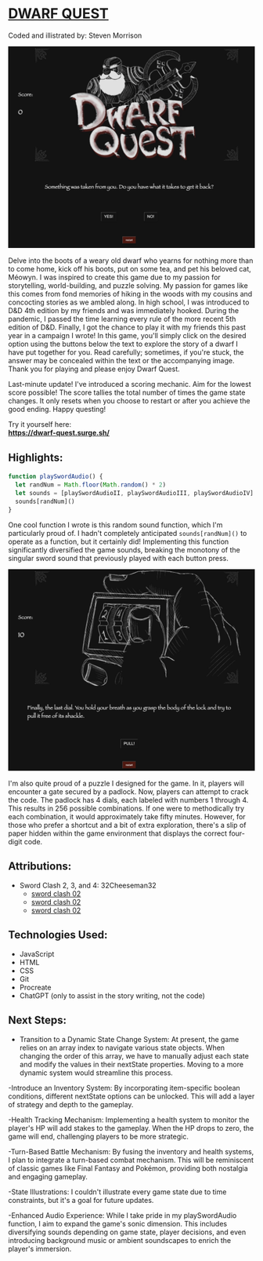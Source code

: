# <ins>DWARF QUEST<ins/>
Coded and illistrated by: Steven Morrison

![Alt text](<assets/images/Screenshot 2023-09-08 at 12.33.37 AM.png>)


Delve into the boots of a weary old dwarf who yearns for nothing more than to come home, kick off his boots, put on some tea, and pet his beloved cat, Méowyn. I was inspired to create this game due to my passion for storytelling, world-building, and puzzle solving. My passion for games like this comes from fond memories of hiking in the woods with my cousins and concocting stories as we ambled along. In high school, I was introduced to D&D 4th edition by my friends and was immediately hooked. During the pandemic, I passed the time learning every rule of the more recent 5th edition of D&D. Finally, I got the chance to play it with my friends this past year in a campaign I wrote! In this game, you'll simply click on the desired option using the buttons below the text to explore the story of a dwarf I have put together for you. Read carefully; sometimes, if you're stuck, the answer may be concealed within the text or the accompanying image. Thank you for playing and please enjoy Dwarf Quest.

Last-minute update! I've introduced a scoring mechanic. Aim for the lowest score possible! The score tallies the total number of times the game state changes. It only resets when you choose to restart or after you achieve the good ending. Happy questing!

Try it yourself here:  
**https://dwarf-quest.surge.sh/**
##

## Highlights:  

```js
function playSwordAudio() {
  let randNum = Math.floor(Math.random() * 2)
  let sounds = [playSwordAudioII, playSwordAudioIII, playSwordAudioIV]
  sounds[randNum]()
}
```
One cool function I wrote is this random sound function, which I'm particularly proud of. I hadn't completely anticipated `sounds[randNum]()` to operate as a function, but it certainly did! Implementing this function significantly diversified the game sounds, breaking the monotony of the singular sword sound that previously played with each button press.

![Alt text](<assets/images/Screenshot 2023-09-08 at 12.34.26 AM.png>)

I'm also quite proud of a puzzle I designed for the game. In it, players will encounter a gate secured by a padlock. Now, players can attempt to crack the code. The padlock has 4 dials, each labeled with numbers 1 through 4. This results in 256 possible combinations. If one were to methodically try each combination, it would approximately take fifty minutes. However, for those who prefer a shortcut and a bit of extra exploration, there's a slip of paper hidden within the game environment that displays the correct four-digit code.

##
## Attributions:   
  - Sword Clash 2, 3, and 4: 32Cheeseman32  
    - [sword clash 02](https://freesound.org/people/32cheeseman32/sounds/180819/)  
    - [sword clash 02](https://freesound.org/people/32cheeseman32/sounds/180818/ ) 
    - [sword clash 02](https://freesound.org/people/32cheeseman32/sounds/180817/  )
##
## Technologies Used:  
  - JavaScript  
  - HTML  
  - CSS  
  - Git
  - Procreate  
  - ChatGPT (only to assist in the story writing, not the code)
##
## Next Steps:  
- Transition to a Dynamic State Change System: At present, the game relies on an array index to navigate various state objects. When changing the order of this array, we have to manually adjust each state and modify the values in their nextState properties. Moving to a more dynamic system would streamline this process.

 -Introduce an Inventory System: By incorporating item-specific boolean conditions, different nextState options can be unlocked. This will add a layer of strategy and depth to the gameplay.

 -Health Tracking Mechanism: Implementing a health system to monitor the player's HP will add stakes to the gameplay. When the HP drops to zero, the game will end, challenging players to be more strategic.

 -Turn-Based Battle Mechanism: By fusing the inventory and health systems, I plan to integrate a turn-based combat mechanism. This will be reminiscent of classic games like Final Fantasy and Pokémon, providing both nostalgia and engaging gameplay.

 -State Illustrations: I couldn't illustrate every game state due to time constraints, but it's a goal for future updates.

 -Enhanced Audio Experience: While I take pride in my playSwordAudio function, I aim to expand the game's sonic dimension. This includes diversifying sounds depending on game state, player decisions, and even introducing background music or ambient soundscapes to enrich the player's immersion.